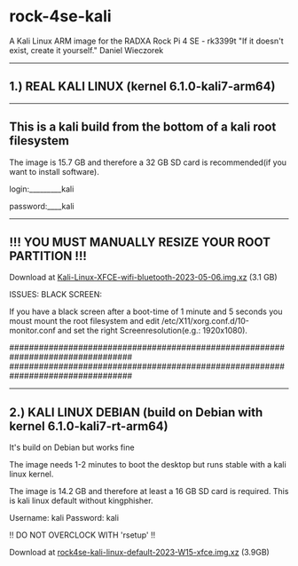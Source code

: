 # rock-4se-kali
A Kali Linux ARM image for the RADXA Rock Pi 4 SE - rk3399t
"If it doesn't exist, create it yourself." Daniel Wieczorek


-------------------
1.) REAL KALI LINUX            (kernel 6.1.0-kali7-arm64)
-------------------
---------------------------------------------------------------
This is a kali build from the bottom of a kali root filesystem
---------------------------------------------------------------

The image is 15.7 GB and therefore a 32 GB SD card is recommended(if you want to install software). 

login:_________kali

password:____kali

-----------------------------------------------------
!!! YOU MUST MANUALLY RESIZE YOUR ROOT PARTITION !!!
-----------------------------------------------------

Download at <a href="https://drive.google.com/file/d/1QoC4TYqMhqN2ZGgexg_mCqpXTqODOYb7/view?usp=sharing">Kali-Linux-XFCE-wifi-bluetooth-2023-05-06.img.xz</a> (3.1 GB)

ISSUES:
BLACK SCREEN:

If you have a black screen after a boot-time of 1 minute and 5 seconds you moust mount the root filesystem and edit /etc/X11/xorg.conf.d/10-monitor.conf and set the right Screenresolution(e.g.: 1920x1080).

#################################################################################
#################################################################################


---------------------
2.) KALI LINUX DEBIAN          (build on Debian with kernel 6.1.0-kali7-rt-arm64)
---------------------
It's build on Debian but works fine

The image needs 1-2 minutes to boot the desktop but runs stable with a kali linux kernel.

The image is 14.2 GB and therefore at least a 16 GB SD card is required.
This is kali linux default without kingphisher.

Username: kali
Password: kali

!! DO NOT OVERCLOCK WITH 'rsetup' !!

Download at <a href="https://drive.google.com/file/d/1sig3IbY23cuAeM2c20aRQESbx57z_mBA/view?usp=sharing">rock4se-kali-linux-default-2023-W15-xfce.img.xz</a> (3.9GB)
